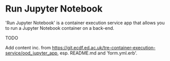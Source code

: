 # Run Jupyter Notebook

'Run Jupyter Notebook' is a container execution service app that allows you to run a Jupyter Notebook container on a back-end.

TODO

Add content inc. from https://git.ecdf.ed.ac.uk/tre-container-execution-service/ood_jupyter_app, esp. README.md and 'form.yml.erb'.
